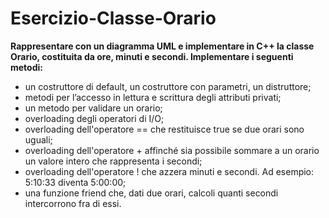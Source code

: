 # Esercizio-Classe-Orario
**Rappresentare con un diagramma UML e implementare in C++ la classe Orario, costituita da ore, minuti e secondi. Implementare i seguenti metodi:**
- un costruttore di default, un costruttore con parametri, un distruttore;
- metodi per l’accesso in lettura e scrittura degli attributi privati;
- un metodo per validare un orario;
- overloading degli operatori di I/O;
- overloading dell'operatore == che restituisce true se due orari sono uguali;
- overloading dell'operatore + affinché sia possibile sommare a un orario un valore intero che rappresenta i secondi;
- overloading dell'operatore ! che azzera minuti e secondi. Ad esempio: 5:10:33 diventa 5:00:00;
- una funzione friend che, dati due orari, calcoli quanti secondi intercorrono fra di essi.
